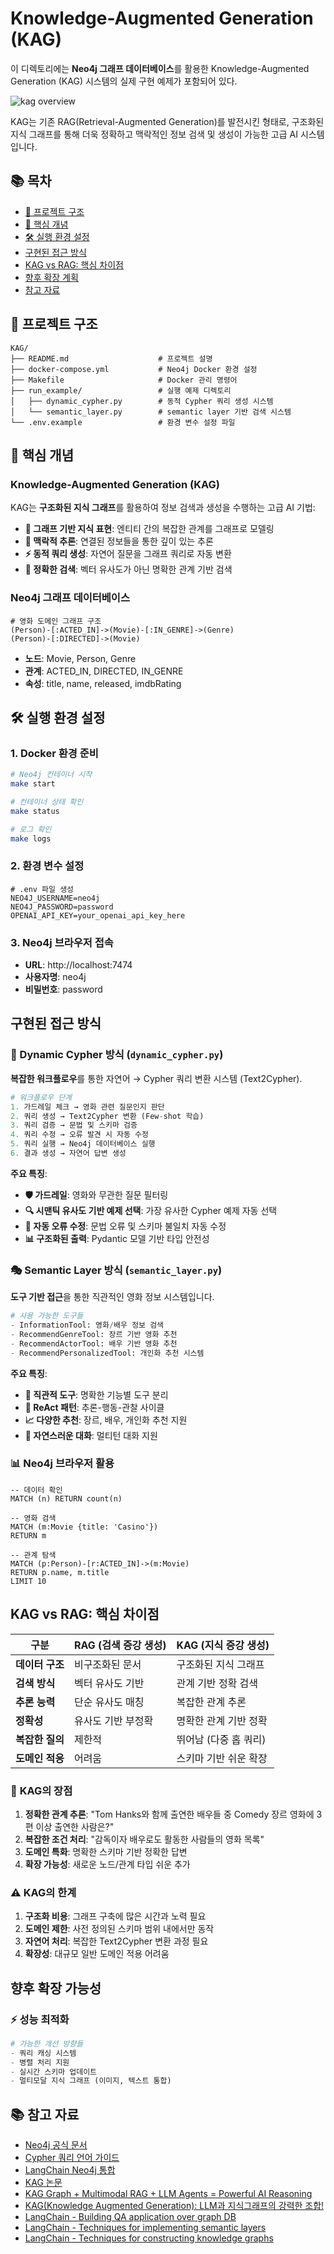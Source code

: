 # Knowledge-Augmented Generation (KAG)

이 디렉토리에는 **Neo4j 그래프 데이터베이스**를 활용한 Knowledge-Augmented Generation (KAG) 시스템의 실제 구현 예제가 포함되어 있다.

![kag overview](../src/imgs/kag2.png)

KAG는 기존 RAG(Retrieval-Augmented Generation)를 발전시킨 형태로, 구조화된 지식 그래프를 통해 더욱 정확하고 맥락적인 정보 검색 및 생성이 가능한 고급 AI 시스템입니다.

## 📚 목차

- [📂 프로젝트 구조](#-프로젝트-구조)
- [🎯 핵심 개념](#-핵심-개념)
- [🛠️ 실행 환경 설정](#️-실행-환경-설정)
- [구현된 접근 방식](#구현된-접근-방식)
- [KAG vs RAG: 핵심 차이점](#kag-vs-rag-핵심-차이점)
- [향후 확장 계획](#향후-확장-계획)
- [참고 자료](#-참고-자료)

## 📂 프로젝트 구조

```
KAG/
├── README.md                    # 프로젝트 설명
├── docker-compose.yml           # Neo4j Docker 환경 설정
├── Makefile                     # Docker 관리 명령어
├── run_example/                 # 실행 예제 디렉토리
│   ├── dynamic_cypher.py        # 동적 Cypher 쿼리 생성 시스템
│   └── semantic_layer.py        # semantic layer 기반 검색 시스템
└── .env.example                 # 환경 변수 설정 파일
```

## 🎯 핵심 개념

### Knowledge-Augmented Generation (KAG)

KAG는 **구조화된 지식 그래프**를 활용하여 정보 검색과 생성을 수행하는 고급 AI 기법:

- **🔗 그래프 기반 지식 표현**: 엔티티 간의 복잡한 관계를 그래프로 모델링
- **🧠 맥락적 추론**: 연결된 정보들을 통한 깊이 있는 추론
- **⚡ 동적 쿼리 생성**: 자연어 질문을 그래프 쿼리로 자동 변환
- **🎯 정확한 검색**: 벡터 유사도가 아닌 명확한 관계 기반 검색

### Neo4j 그래프 데이터베이스

```cypher
# 영화 도메인 그래프 구조
(Person)-[:ACTED_IN]->(Movie)-[:IN_GENRE]->(Genre)
(Person)-[:DIRECTED]->(Movie)
```

- **노드**: Movie, Person, Genre
- **관계**: ACTED_IN, DIRECTED, IN_GENRE
- **속성**: title, name, released, imdbRating

## 🛠️ 실행 환경 설정

### 1. Docker 환경 준비

```bash
# Neo4j 컨테이너 시작
make start

# 컨테이너 상태 확인
make status

# 로그 확인
make logs
```

### 2. 환경 변수 설정

```env
# .env 파일 생성
NEO4J_USERNAME=neo4j
NEO4J_PASSWORD=password
OPENAI_API_KEY=your_openai_api_key_here
```

### 3. Neo4j 브라우저 접속

- **URL**: http://localhost:7474
- **사용자명**: neo4j
- **비밀번호**: password

## 구현된 접근 방식

### 🔄 Dynamic Cypher 방식 (`dynamic_cypher.py`)

**복잡한 워크플로우**를 통한 자연어 → Cypher 쿼리 변환 시스템 (Text2Cypher).

```python
# 워크플로우 단계
1. 가드레일 체크 → 영화 관련 질문인지 판단
2. 쿼리 생성 → Text2Cypher 변환 (Few-shot 학습)
3. 쿼리 검증 → 문법 및 스키마 검증
4. 쿼리 수정 → 오류 발견 시 자동 수정
5. 쿼리 실행 → Neo4j 데이터베이스 실행
6. 결과 생성 → 자연어 답변 생성
```

**주요 특징**:
- **🛡️ 가드레일**: 영화와 무관한 질문 필터링
- **🔍 시맨틱 유사도 기반 예제 선택**: 가장 유사한 Cypher 예제 자동 선택
- **🔧 자동 오류 수정**: 문법 오류 및 스키마 불일치 자동 수정
- **📊 구조화된 출력**: Pydantic 모델 기반 타입 안전성

### 🎭 Semantic Layer 방식 (`semantic_layer.py`)

**도구 기반 접근**을 통한 직관적인 영화 정보 시스템입니다.

```python
# 사용 가능한 도구들
- InformationTool: 영화/배우 정보 검색
- RecommendGenreTool: 장르 기반 영화 추천  
- RecommendActorTool: 배우 기반 영화 추천
- RecommendPersonalizedTool: 개인화 추천 시스템
```

**주요 특징**:
- **🎯 직관적 도구**: 명확한 기능별 도구 분리
- **🤖 ReAct 패턴**: 추론-행동-관찰 사이클
- **📈 다양한 추천**: 장르, 배우, 개인화 추천 지원
- **🔗 자연스러운 대화**: 멀티턴 대화 지원

### 📊 Neo4j 브라우저 활용

```cypher
-- 데이터 확인
MATCH (n) RETURN count(n)

-- 영화 검색
MATCH (m:Movie {title: 'Casino'}) 
RETURN m

-- 관계 탐색
MATCH (p:Person)-[r:ACTED_IN]->(m:Movie) 
RETURN p.name, m.title 
LIMIT 10
```

## KAG vs RAG: 핵심 차이점

| 구분 | RAG (검색 증강 생성) | KAG (지식 증강 생성) |
|------|---------------------|---------------------|
| **데이터 구조** | 비구조화된 문서 | 구조화된 지식 그래프 |
| **검색 방식** | 벡터 유사도 기반 | 관계 기반 정확 검색 |
| **추론 능력** | 단순 유사도 매칭 | 복잡한 관계 추론 |
| **정확성** | 유사도 기반 부정확 | 명확한 관계 기반 정확 |
| **복잡한 질의** | 제한적 | 뛰어남 (다중 홉 쿼리) |
| **도메인 적응** | 어려움 | 스키마 기반 쉬운 확장 |

### 🎯 **KAG의 장점**

1. **정확한 관계 추론**: "Tom Hanks와 함께 출연한 배우들 중 Comedy 장르 영화에 3편 이상 출연한 사람은?"
2. **복잡한 조건 처리**: "감독이자 배우로도 활동한 사람들의 영화 목록"
3. **도메인 특화**: 명확한 스키마 기반 정확한 답변
4. **확장 가능성**: 새로운 노드/관계 타입 쉬운 추가

### ⚠️ **KAG의 한계**

1. **구조화 비용**: 그래프 구축에 많은 시간과 노력 필요
2. **도메인 제한**: 사전 정의된 스키마 범위 내에서만 동작  
3. **자연어 처리**: 복잡한 Text2Cypher 변환 과정 필요
4. **확장성**: 대규모 일반 도메인 적용 어려움

## 향후 확장 가능성

### ⚡ **성능 최적화**

```python
# 가능한 개선 방향들
- 쿼리 캐싱 시스템
- 병렬 처리 지원
- 실시간 스키마 업데이트
- 멀티모달 지식 그래프 (이미지, 텍스트 통합)
```

## 📚 참고 자료

- [Neo4j 공식 문서](https://neo4j.com/docs/)
- [Cypher 쿼리 언어 가이드](https://neo4j.com/developer/cypher/)
- [LangChain Neo4j 통합](https://python.langchain.com/docs/integrations/graphs/neo4j_cypher/)
- [KAG 논문](https://arxiv.org/pdf/2409.13731)
- [KAG Graph + Multimodal RAG + LLM Agents = Powerful AI Reasoning](https://pub.towardsai.net/kag-graph-multimodal-rag-llm-agents-powerful-ai-reasoning-b3da38d31358)
- [KAG(Knowledge Augmented Generation): LLM과 지식그래프의 강력한 조합!](https://papooo-dev.github.io/posts/KAG/#%EB%A7%88%EB%AC%B4%EB%A6%AC)
- [LangChain - Building QA application over graph DB](https://python.langchain.com/docs/tutorials/graph/)
- [LangChain - Techniques for implementing semantic layers](https://python.langchain.com/docs/how_to/graph_semantic/)
- [LangChain - Techniques for constructing knowledge graphs](https://python.langchain.com/docs/how_to/graph_constructing/)

